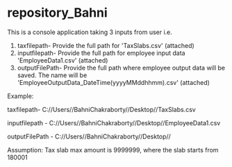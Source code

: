 # repository_Bahni

This is a console application taking 3 inputs from user i.e. 
1. taxfilepath- Provide the full path for 'TaxSlabs.csv' (attached)
2. inputfilepath- Provide the full path for employee input data 'EmployeeData1.csv' (attached)
3. outputFilePath- Provide the full path where employee output data  will be saved. The name will be 'EmployeeOutputData_DateTime(yyyyMMddhhmm).csv' (attached)

Example:

taxfilepath- C://Users//BahniChakraborty//Desktop//TaxSlabs.csv

inputfilepath - C://Users//BahniChakraborty//Desktop//EmployeeData1.csv

outputFilePath - C://Users//BahniChakraborty//Desktop//


Assumption: Tax slab max amount is 9999999, where the slab starts from 180001
